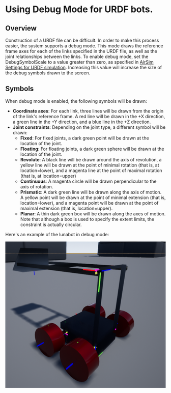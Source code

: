 # Using Debug Mode for URDF bots. 

## Overview
Construction of a URDF file can be difficult. In order to make this process easier, the system supports a debug mode. This mode draws the reference frame axes for each of the links specified in the URDF file, as well as the joint relationships between the links. To enable debug mode, set the DebugSymbolScale to a value greater than zero, as specified in [AirSim Settings for URDF simulation](UrdfSettings.md). Increasing this value will increase the size of the debug symbols drawn to the screen. 

## Symbols
When debug mode is enabled, the following symbols will be drawn:

* **Coordinate axes**: For each link, three lines will be drawn from the origin of the link's reference frame. A red line will be drawn in the +X direction, a green line in the +Y direction, and a blue line in the +Z direction.
* **Joint constraints**: Depending on the joint type, a different symbol will be drawn:
    * **Fixed**: For fixed joints, a dark green point will be drawn at the location of the joint. 
    * **Floating**: For floating joints, a dark green sphere will be drawn at the location of the joint.
    * **Revolute**: A black line will be drawn around the axis of revolution, a yellow line will be drawn at the point of minimal rotation (that is, at location=lower), and a magenta line at the point of maximal rotation (that is, at location=upper)
    * **Continuous**: A magenta circle will be drawn perpendicular to the axis of rotation.
    * **Prismatic**: A dark green line will be drawn along the axis of motion. A yellow point will be drawn at the point of minimal extension (that is, location=lower), and a magenta point will be drawn at the point of maximal extension (that is, location=upper).
    * **Planar**: A thin dark green box will be drawn along the axes of motion. Note that although a box is used to specify the extent limits, the constraint is actually circular. 
    
Here's an example of the lunabot in debug mode:

![LunabotDebug](images/UrdfLunabotDebug.PNG)